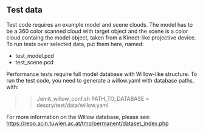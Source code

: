 ## Test data

Test code requires an example model and scene clouds.
The model has to be a 360 color scanned cloud with target object
and the scene is a color cloud containg the model object,
taken from a Kinect-like projective device.
To run tests over selected data, put them here, named:
* test_model.pcd
* test_scene.pcd

Performance tests require full model database with Willow-like structure.
To run the test code, you need to generate a willow.yaml with database paths, with:
>> ./emit_willow_conf.sh PATH_TO_DATABASE > descry/test/data/willow.yaml

For more information on the Willow database, please see:
https://repo.acin.tuwien.ac.at/tmp/permanent/dataset_index.php
